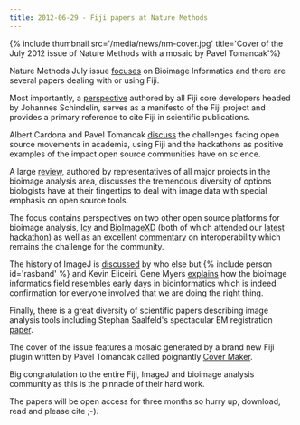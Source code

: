 ```yaml
---
title: 2012-06-29 - Fiji papers at Nature Methods
---
```


{% include thumbnail src='/media/news/nm-cover.jpg' title='Cover of the July 2012 issue of Nature Methods with a mosaic by Pavel Tomancak'%}

Nature Methods July issue [focuses](http://www.nature.com/nmeth/focus/bioimageinformatics/index.html) on Bioimage Informatics and there are several papers dealing with or using Fiji.

Most importantly, a [perspective](http://www.nature.com/nmeth/journal/v9/n7/full/nmeth.2019.html) authored by all Fiji core developers headed by Johannes Schindelin, serves as a manifesto of the Fiji project and provides a primary reference to cite Fiji in scientific publications.

Albert Cardona and Pavel Tomancak [discuss](http://www.nature.com/nmeth/journal/v9/n7/full/nmeth.2082.html) the challenges facing open source movements in academia, using Fiji and the hackathons as positive examples of the impact open source communities have on science.

A large [review](http://www.nature.com/nmeth/journal/v9/n7/full/nmeth.2084.html), authored by representatives of all major projects in the bioimage analysis area, discusses the tremendous diversity of options biologists have at their fingertips to deal with image data with special emphasis on open source tools.

The focus contains perspectives on two other open source platforms for bioimage analysis, [Icy](http://www.nature.com/nmeth/journal/v9/n7/full/nmeth.2075.html) and [BioImageXD](http://www.nature.com/nmeth/journal/v9/n7/full/nmeth.2047.html) (both of which attended our [latest hackathon](/news/2011-12-14-fiji-hackathon-in-dresden)) as well as an excellent [commentary](http://www.nature.com/nmeth/journal/v9/n7/full/nmeth.2073.html) on interoperability which remains the challenge for the community.

The history of ImageJ is [discussed](http://www.nature.com/nmeth/journal/v9/n7/full/nmeth.2089.html) by who else but {% include person id='rasband' %} and Kevin Eliceiri. Gene Myers [explains](http://www.nature.com/nmeth/journal/v9/n7/full/nmeth.2024.html) how the bioimage informatics field resembles early days in bioinformatics which is indeed confirmation for everyone involved that we are doing the right thing.

Finally, there is a great diversity of scientific papers describing image analysis tools including Stephan Saalfeld's spectacular EM registration [paper](http://www.nature.com/nmeth/journal/v9/n7/full/nmeth.2072.html).

The cover of the issue features a mosaic generated by a brand new Fiji plugin written by Pavel Tomancak called poignantly [Cover Maker](/plugins/cover-maker).

Big congratulation to the entire Fiji, ImageJ and bioimage analysis community as this is the pinnacle of their hard work.

The papers will be open access for three months so hurry up, download, read and please cite ;-).


